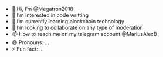 - 👋 Hi, I’m @Megatron2018
- 👀 I’m interested in code writting
- 🌱 I’m currently learning blockchain technology
- 💞️ I’m looking to collaborate on any type of moderation
- 📫 How to reach me on my telegram account @MariusAlexB
- 😄 Pronouns: ...
- ⚡ Fun fact: ...

<!---
Megatron2018/Megatron2018 is a ✨ special ✨ repository because its `README.md` (this file) appears on your GitHub profile.
You can click the Preview link to take a look at your changes.
--->
